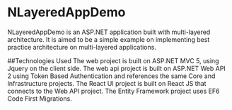 # NLayeredAppDemo
NLayeredAppDemo is an ASP.NET application built with multi-layered architecture. It is aimed to be a simple example on implementing best practice architecture on multi-layered applications.


##Technologies Used
The web project is built on ASP.NET MVC 5, using Jquery on the client side. The web api project is built on ASP.NET Web API 2 using Token Based Authentication and references the same Core and Infrastructure projects. The React UI project is built on React JS that connects to the Web API project. The Entity Framework project uses EF6 Code First Migrations.
